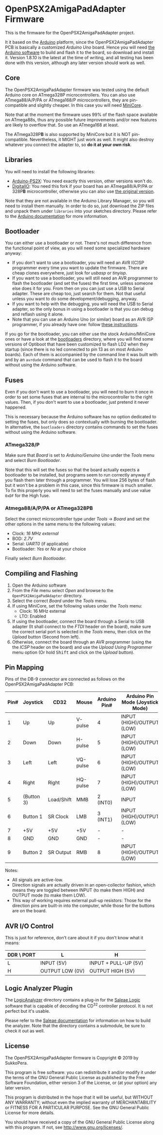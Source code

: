 # OpenPSX2AmigaPadAdapter Firmware

This is the firmware for the OpenPSX2AmigaPadAdapter project.

It it based on the [Arduino](https://www.arduino.cc) platform, since the OpenPSX2AmigaPadAdapter PCB is basically a customized *Arduino Uno* board. Hence you will need [the Arduino software](https://www.arduino.cc/en/Main/Software) to build and flash it to the board, so download and install it. Version 1.8.10 is the latest at the time of writing, and all testing has been done with this version, although any later version should work as well.

## Core
The OpenPSX2AmigaPadAdapter firmware was tested using the default Arduino core on ATmega328P microcontrollers. You can also use ATmega88/A/P/PA or ATmega168/P microcontrollers, they are pin-compatible and slightly cheaper. In this case you will need [MiniCore](https://github.com/MCUdude/MiniCore).

Note that at the moment the firmware uses 99% of the flash space available on ATmega88s, thus any possible future improvements and/or new features are likely to overflow that. So use an ATmega168 at least.

The ATmega328P**B** is also supported by MiniCore but it is NOT pin-compatible. Nevertheless, it MIGHT just work as well. It might also destroy whatever you connect the adapter to, so **do it at your own risk**.

## Libraries
You will need to install the following libraries:
- [Arduino-PS2X](https://github.com/SukkoPera/Arduino-PS2X): You need exactly this version, other versions won't do.
- [DigitalIO](https://github.com/SukkoPera/DigitalIO): You need this fork if your board has an ATmega88/A/P/PA or 328P**B** microcontroller, otherwise you can also use [the original version](https://github.com/greiman/DigitalIO).

Note that they are not available in the Arduino Library Manager, so you will need to install them manually. In order to do so, just download the ZIP files and unpack them under ```libraries``` into your sketches directory. Please refer to the [Arduino documentation](https://www.arduino.cc/en/Guide/Libraries#toc5) for more information.

## Bootloader
You can either use a bootloader or not. There's not much difference from the functional point of view, as you will need some specialized hardware anyway:
- If you don't want to use a bootloader, you will need an AVR I(C)SP programmer every time you want to update the firmware. There are cheap clones everywhere, just look for *usbasp* or *tinyisp*.
- If you want to use a bootloader, you will still need an AVR programmer to flash the bootloader (and set the fuses) the first time, unless someone else does it for you. From then on you can just use a USB to Serial adapter. These are cheap too, just search for them. Not that useful unless you want to do some development/debugging, anyway.
- If you want to help with the debugging, you will need the USB to Serial adapter, so the only bonus in using a bootloader is that you can debug and reflash using it alone.
- Note that you can use an Arduino Uno (or similar) board as an AVR ISP programmer, if you already have one: follow [these instructions](https://www.arduino.cc/en/Tutorial/ArduinoISP).

If you go for the bootloader, you can either use the stock Arduino/MiniCore ones or have a look at the [bootloaders](https://github.com/SukkoPera/OpenPSX2AmigaPadAdapter/tree/master/firmware/bootloaders) directory, where you will find some versions of Optiboot that have been customized to flash LD2 when they startup (since there is no led connected to pin 13 as on most Arduino boards). Each of them is accompanied by the command line it was built with and by an ```avrdude``` command that can be used to flash it to the board without using the Arduino software.

## Fuses
Even if you don't want to use a bootloader, you will need to burn it once in order to set some fuses that are internal to the microcontroller to the right values. Then, if you don't want to use a bootloader, just pretend it never happened.

This is necessary because the Arduino software has no option dedicated to setting the fuses, but only does so contextually with burning the bootloader. In alternative, the ```bootloaders``` directory contains commands to set the fuses without using the Arduino software.

### ATmega328/P
Make sure that *Board* is set to *Arduino/Genuino Uno* under the *Tools* menu and select *Burn Bootloader*.

Note that this will set the fuses so that the board actually expects a bootloader to be installed, but programs seem to run correctly anyway if you flash them later through a programmer. You will lose 256 bytes of flash but it won't be a problem in this case, since this firmware is much smaller. To fix this properly you will need to set the fuses manually and use value ```0xDF``` for the High fuse.

### Atmega88/A/P/PA or ATmega328PB
Select the correct microcontroller type under *Tools* -> *Board* and set the other options in the same menu to the following values:
- Clock: *16 MHz external*
- BOD: *2.7V*
- Serial: *UART0* (if applicable)
- Bootloader: *Yes* or *No* at your choice

Finally select *Burn Bootloader*.

## Compiling and Flashing
1. Open the Arduino software
2. From the *File* menu select *Open* and browse to the ```OpenPSX2AmigaPadAdapter``` directory.
3. Select the correct *Board* under the *Tools* menu.
4. If using MiniCore, set the following values under the *Tools* menu:
   - Clock: 16 MHz external
   - LTO: Enabled
5. If using the bootloader, connect the board through a Serial to USB adapter (It shall connect to the *FTDI* header on the board), make sure the correct serial port is selected in the *Tools* menu, then click on the *Upload* button (Second from left).
6. Otherwise, connect the board through an AVR programmer (using the the *ICSP* header on the board) and use the *Upload Using Programmer* menu option (Or hold <kbd>Shift</kbd> and click on the *Upload* button).

## Pin Mapping
Pins of the DB-9 connector are connected as follows on the OpenPSX2AmigaPadAdapter PCB:

|Pin#|Joystick  |CD32       |Mouse      |Arduino Pin#|Arduino Pin Mode (Joystick Mode)|Arduino Pin Mode (CD32 Mode)|Arduino Pin Mode (Mouse Mode)|
|----|----------|-----------|-----------|------------|--------------------------------|----------------------------|-----------------------------|
|1   |Up        |Up         |V-pulse    |4           |INPUT (HIGH)/OUTPUT (LOW)       |INPUT (HIGH)/OUTPUT (LOW)   |OUTPUT                       |
|2   |Down      |Down       |H-pulse    |5           |INPUT (HIGH)/OUTPUT (LOW)       |INPUT (HIGH)/OUTPUT (LOW)   |OUTPUT                       |
|3   |Left      |Left       |VQ-pulse   |6           |INPUT (HIGH)/OUTPUT (LOW)       |INPUT (HIGH)/OUTPUT (LOW)   |OUTPUT                       |
|4   |Right     |Right      |HQ-pulse   |7           |INPUT (HIGH)/OUTPUT (LOW)       |INPUT (HIGH)/OUTPUT (LOW)   |OUTPUT                       |
|5   |(Button 3)|Load/Shift |MMB        |2 (INT0)    |INPUT                           |INPUT                       |INPUT                        |
|6   |Button 1  |SR Clock   |LMB        |3 (INT1)    |INPUT (HIGH)/OUTPUT (LOW)       |INPUT                       |INPUT (HIGH)/OUTPUT (LOW)    |
|7   |+5V       |+5V        |+5V        |-           |-                               |-                           |-                            |
|8   |GND       |GND        |GND        |-           |-                               |-                           |-                            |
|9   |Button 2  |SR Output  |RMB        |8           |INPUT (HIGH)/OUTPUT (LOW)       |OUTPUT                      |INPUT (HIGH)/OUTPUT (LOW)    |

Notes:
- All signals are active-low.
- Direction signals are actually driven in an open-collector fashion, which means they are toggled between INPUT (to make them HIGH) and OUTPUT mode (to make them LOW).
- This way of working requires external pull-up resistors: Those for the direction pins are built-in into the computer, while those for the buttons are on the board.

## AVR I/O Control
This is just for reference, don't care about it if you don't know what it means:

|DDR \ PORT| L              | H                   |
|----------|----------------|---------------------|
| L        | INPUT (5V)     | INPUT + PULL-UP (5V)|
| H        | OUTPUT LOW (0V)| OUTPUT HIGH (5V)    |

## Logic Analyzer Plugin
The [LogicAnalyzer](https://github.com/SukkoPera/OpenPSX2AmigaPadAdapter/tree/master/firmware/LogicAnalyzer) directory contains a plug-in for the [Saleae Logic](https://www.saleae.com/downloads/) software that is capable of decoding the CD<sup>32</sup> controller protocol. It is not perfect but it's usable.

Please refer to the [Saleae documentation](https://github.com/saleae/SampleAnalyzer/tree/master/docs) for information on how to build the analyzer. Note that the directory contains a submodule, be sure to check it out as well.

## License
The OpenPSX2AmigaPadAdapter firmware is Copyright &copy; 2019 by SukkoPera.

This program is free software: you can redistribute it and/or modify it under the terms of the GNU General Public License as published by the Free Software Foundation, either version 3 of the License, or (at your option) any later version.

This program is distributed in the hope that it will be useful, but WITHOUT ANY WARRANTY; without even the implied warranty of MERCHANTABILITY or FITNESS FOR A PARTICULAR PURPOSE.  See the GNU General Public License for more details.

You should have received a copy of the GNU General Public License along with this program. If not, see <http://www.gnu.org/licenses/>.
